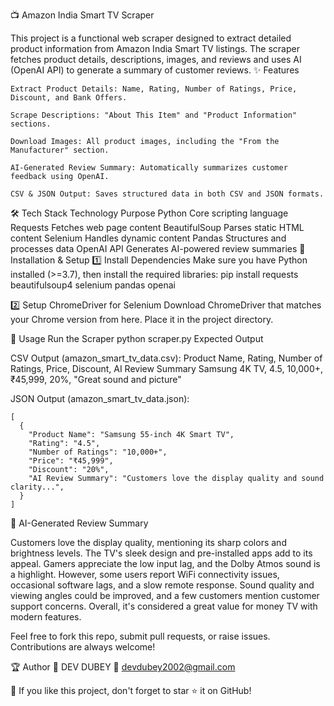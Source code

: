 📺 Amazon India Smart TV Scraper

This project is a functional web scraper designed to extract detailed product information from Amazon India Smart TV listings. The scraper fetches product details, descriptions, images, and reviews and uses AI (OpenAI API) to generate a summary of customer reviews.
✨ Features

    Extract Product Details: Name, Rating, Number of Ratings, Price, Discount, and Bank Offers.

    Scrape Descriptions: "About This Item" and "Product Information" sections.

    Download Images: All product images, including the "From the Manufacturer" section.

    AI-Generated Review Summary: Automatically summarizes customer feedback using OpenAI.

    CSV & JSON Output: Saves structured data in both CSV and JSON formats.

🛠 Tech Stack
Technology	Purpose
Python	Core scripting language
Requests	Fetches web page content
BeautifulSoup	Parses static HTML content
Selenium	Handles dynamic content
Pandas	Structures and processes data
OpenAI API	Generates AI-powered review summaries
🚀 Installation & Setup
1️⃣ Install Dependencies
Make sure you have Python installed (>=3.7), then install the required libraries:
pip install requests beautifulsoup4 selenium pandas openai

2️⃣ Setup ChromeDriver for Selenium
Download ChromeDriver that matches your Chrome version from here.
Place it in the project directory.

📜 Usage
Run the Scraper
python scraper.py
Expected Output

CSV Output (amazon_smart_tv_data.csv):
Product Name, Rating, Number of Ratings, Price, Discount, AI Review Summary
Samsung 4K TV, 4.5, 10,000+, ₹45,999, 20%, "Great sound and picture"

JSON Output (amazon_smart_tv_data.json):

    [
      {
        "Product Name": "Samsung 55-inch 4K Smart TV",
        "Rating": "4.5",
        "Number of Ratings": "10,000+",
        "Price": "₹45,999",
        "Discount": "20%",
        "AI Review Summary": "Customers love the display quality and sound clarity...",
      }
    ]

🤖 AI-Generated Review Summary

Customers love the display quality, mentioning its sharp colors and brightness levels. The TV's sleek design and pre-installed apps add to its appeal. Gamers appreciate the low input lag, and the Dolby Atmos sound is a highlight. However, some users report WiFi connectivity issues, occasional software lags, and a slow remote response. Sound quality and viewing angles could be improved, and a few customers mention customer support concerns. Overall, it's considered a great value for money TV with modern features.


Feel free to fork this repo, submit pull requests, or raise issues. Contributions are always welcome!

🏆 Author
👤 DEV DUBEY
📧 devdubey2002@gmail.com

🌟 If you like this project, don't forget to star ⭐ it on GitHub!
